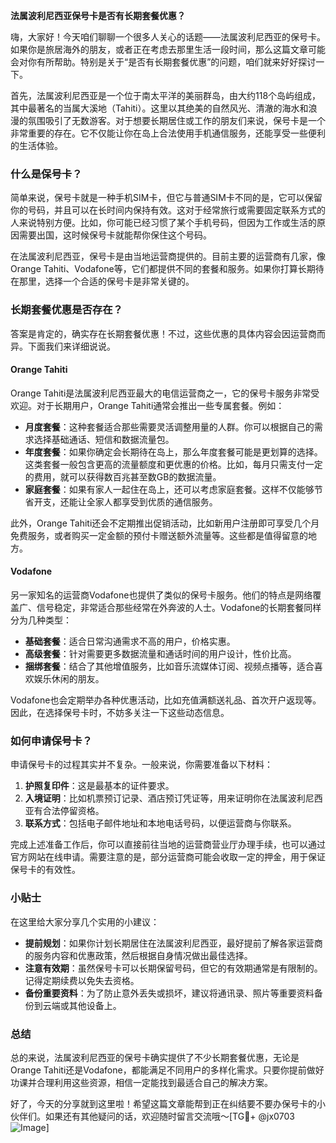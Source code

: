 **法属波利尼西亚保号卡是否有长期套餐优惠？**

嗨，大家好！今天咱们聊聊一个很多人关心的话题——法属波利尼西亚的保号卡。如果你是旅居海外的朋友，或者正在考虑去那里生活一段时间，那么这篇文章可能会对你有所帮助。特别是关于“是否有长期套餐优惠”的问题，咱们就来好好探讨一下。

首先，法属波利尼西亚是一个位于南太平洋的美丽群岛，由大约118个岛屿组成，其中最著名的当属大溪地（Tahiti）。这里以其绝美的自然风光、清澈的海水和浪漫的氛围吸引了无数游客。对于想要长期居住或工作的朋友们来说，保号卡是一个非常重要的存在。它不仅能让你在岛上合法使用手机通信服务，还能享受一些便利的生活体验。

### 什么是保号卡？

简单来说，保号卡就是一种手机SIM卡，但它与普通SIM卡不同的是，它可以保留你的号码，并且可以在长时间内保持有效。这对于经常旅行或需要固定联系方式的人来说特别方便。比如，你可能已经习惯了某个手机号码，但因为工作或生活的原因需要出国，这时候保号卡就能帮你保住这个号码。

在法属波利尼西亚，保号卡是由当地运营商提供的。目前主要的运营商有几家，像Orange Tahiti、Vodafone等，它们都提供不同的套餐和服务。如果你打算长期待在那里，选择一个合适的保号卡是非常关键的。

### 长期套餐优惠是否存在？

答案是肯定的，确实存在长期套餐优惠！不过，这些优惠的具体内容会因运营商而异。下面我们来详细说说。

#### Orange Tahiti

Orange Tahiti是法属波利尼西亚最大的电信运营商之一，它的保号卡服务非常受欢迎。对于长期用户，Orange Tahiti通常会推出一些专属套餐。例如：

- **月度套餐**：这种套餐适合那些需要灵活调整用量的人群。你可以根据自己的需求选择基础通话、短信和数据流量包。
- **年度套餐**：如果你确定会长期待在岛上，那么年度套餐可能是更划算的选择。这类套餐一般包含更高的流量额度和更优惠的价格。比如，每月只需支付一定的费用，就可以获得数百兆甚至数GB的数据流量。
- **家庭套餐**：如果有家人一起住在岛上，还可以考虑家庭套餐。这样不仅能够节省开支，还能让全家人都享受到优质的通信服务。

此外，Orange Tahiti还会不定期推出促销活动，比如新用户注册即可享受几个月免费服务，或者购买一定金额的预付卡赠送额外流量等。这些都是值得留意的地方。

#### Vodafone

另一家知名的运营商Vodafone也提供了类似的保号卡服务。他们的特点是网络覆盖广、信号稳定，非常适合那些经常在外奔波的人士。Vodafone的长期套餐同样分为几种类型：

- **基础套餐**：适合日常沟通需求不高的用户，价格实惠。
- **高级套餐**：针对需要更多数据流量和通话时间的用户设计，性价比高。
- **捆绑套餐**：结合了其他增值服务，比如音乐流媒体订阅、视频点播等，适合喜欢娱乐休闲的朋友。

Vodafone也会定期举办各种优惠活动，比如充值满额送礼品、首次开户返现等。因此，在选择保号卡时，不妨多关注一下这些动态信息。

### 如何申请保号卡？

申请保号卡的过程其实并不复杂。一般来说，你需要准备以下材料：

1. **护照复印件**：这是最基本的证件要求。
2. **入境证明**：比如机票预订记录、酒店预订凭证等，用来证明你在法属波利尼西亚有合法停留资格。
3. **联系方式**：包括电子邮件地址和本地电话号码，以便运营商与你联系。

完成上述准备工作后，你可以直接前往当地的运营商营业厅办理手续，也可以通过官方网站在线申请。需要注意的是，部分运营商可能会收取一定的押金，用于保证保号卡的有效性。

### 小贴士

在这里给大家分享几个实用的小建议：

- **提前规划**：如果你计划长期居住在法属波利尼西亚，最好提前了解各家运营商的服务内容和优惠政策，然后根据自身情况做出最佳选择。
- **注意有效期**：虽然保号卡可以长期保留号码，但它的有效期通常是有限制的。记得定期续费以免失去资格。
- **备份重要资料**：为了防止意外丢失或损坏，建议将通讯录、照片等重要资料备份到云端或其他设备上。

### 总结

总的来说，法属波利尼西亚的保号卡确实提供了不少长期套餐优惠，无论是Orange Tahiti还是Vodafone，都能满足不同用户的多样化需求。只要你提前做好功课并合理利用这些资源，相信一定能找到最适合自己的解决方案。

好了，今天的分享就到这里啦！希望这篇文章能帮到正在纠结要不要办保号卡的小伙伴们。如果还有其他疑问的话，欢迎随时留言交流哦～[TG💪+ @jx0703 ![Image](https://github.com/user-attachments/assets/dbca1d08-cadb-493c-b0ec-ad6f7a83f270)]